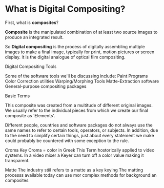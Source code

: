 # What is Digital Compositing?


First, what is __composites__?

__Composite__ is the manipulated combination of at least two source images to produce an integrated result.

So __Digital compositing__ is the process of digitally assembling multiple images to make a final image, typically for print, motion pictures or screen display. It is 
the digital analogue of optical film compositing.

Digital Compositing Tools

Some of the software tools we'll be discussing include:
Paint Programs
Color Correction utilities
Warping/Morphing Tools
Matte-Extraction software
General-purpose compositing packages

Basic Terms

This composite was created from a multitude of different original images. We usually refer to the individual pieces from which we create our final composite as 'Elements'. 

Different people, countries and software packages do not always use the same names to refer to certain tools, operators, or subjects. In addition, due to the need to simplify certain things, just about every statement we make could probably be countered with some exception to the rule.

Croma Key 
Croma = color in Greek 
This Term hostorically applied to video systems.
In a video mixer a Keyer can turn off a color value making it transparent.

Matte
The industry stiil refers to a matte as a key keying
The matting processs available today can use mor complex methods for background an composites



